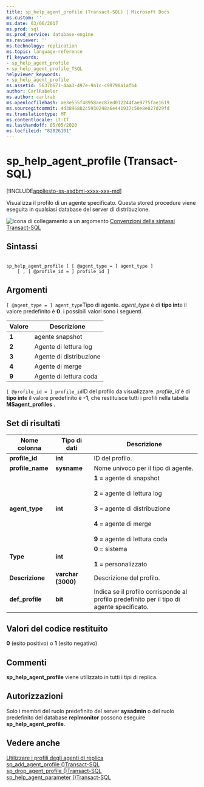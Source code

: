 ```yaml
---
title: sp_help_agent_profile (Transact-SQL) | Microsoft Docs
ms.custom: ''
ms.date: 03/06/2017
ms.prod: sql
ms.prod_service: database-engine
ms.reviewer: ''
ms.technology: replication
ms.topic: language-reference
f1_keywords:
- sp_help_agent_profile
- sp_help_agent_profile_TSQL
helpviewer_keywords:
- sp_help_agent_profile
ms.assetid: 5637b671-4aa3-497e-9a1c-c99798a1afb4
author: CarlRabeler
ms.author: carlrab
ms.openlocfilehash: ae3e555f48958aec87ed012244fae9775fae1619
ms.sourcegitcommit: 4d3896882c5930248a6e441937c50e8e027d29fd
ms.translationtype: MT
ms.contentlocale: it-IT
ms.lasthandoff: 05/05/2020
ms.locfileid: "82826101"
---
```

# <a name="sp_help_agent_profile-transact-sql"></a>sp_help_agent_profile (Transact-SQL)
[!INCLUDE[appliesto-ss-asdbmi-xxxx-xxx-md](../../includes/appliesto-ss-asdbmi-xxxx-xxx-md.md)]

  Visualizza il profilo di un agente specificato. Questa stored procedure viene eseguita in qualsiasi database del server di distribuzione.  
  
 ![Icona di collegamento a un argomento](../../database-engine/configure-windows/media/topic-link.gif "Icona di collegamento a un argomento") [Convenzioni della sintassi Transact-SQL](../../t-sql/language-elements/transact-sql-syntax-conventions-transact-sql.md)  
  
## <a name="syntax"></a>Sintassi  
  
```  
  
sp_help_agent_profile [ [ @agent_type = ] agent_type ]   
    [ , [ @profile_id = ] profile_id ]  
```  
  
## <a name="arguments"></a>Argomenti  
`[ @agent_type = ] agent_type`Tipo di agente. *agent_type* è di **tipo int**e il valore predefinito è **0**. i possibili valori sono i seguenti.  
  
|Valore|Descrizione|  
|-----------|-----------------|  
|**1**|agente snapshot|  
|**2**|Agente di lettura log|  
|**3**|Agente di distribuzione|  
|**4**|Agente di merge|  
|**9**|Agente di lettura coda|  
  
`[ @profile_id = ] profile_id`ID del profilo da visualizzare. *profile_id* è di **tipo int**e il valore predefinito è **-1**, che restituisce tutti i profili nella tabella **MSagent_profiles** .  
  
## <a name="result-sets"></a>Set di risultati  
  
|Nome colonna|Tipo di dati|Descrizione|  
|-----------------|---------------|-----------------|  
|**profile_id**|**int**|ID del profilo.|  
|**profile_name**|**sysname**|Nome univoco per il tipo di agente.|  
|**agent_type**|**int**|**1** = agente di snapshot<br /><br /> **2** = agente di lettura log<br /><br /> **3** = agente di distribuzione<br /><br /> **4** = agente di merge<br /><br /> **9** = agente di lettura coda|  
|**Type**|**int**|**0** = sistema<br /><br /> **1** = personalizzato|  
|**Descrizione**|**varchar (3000)**|Descrizione del profilo.|  
|**def_profile**|**bit**|Indica se il profilo corrisponde al profilo predefinito per il tipo di agente specificato.|  
  
## <a name="return-code-values"></a>Valori del codice restituito  
 **0** (esito positivo) o **1** (esito negativo)  
  
## <a name="remarks"></a>Commenti  
 **sp_help_agent_profile** viene utilizzato in tutti i tipi di replica.  
  
## <a name="permissions"></a>Autorizzazioni  
 Solo i membri del ruolo predefinito del server **sysadmin** o del ruolo predefinito del database **replmonitor** possono eseguire **sp_help_agent_profile**.  
  
## <a name="see-also"></a>Vedere anche  
 [Utilizzare i profili degli agenti di replica](../../relational-databases/replication/agents/work-with-replication-agent-profiles.md)   
 [sp_add_agent_profile &#40;&#41;Transact-SQL](../../relational-databases/system-stored-procedures/sp-add-agent-profile-transact-sql.md)   
 [sp_drop_agent_profile &#40;&#41;Transact-SQL](../../relational-databases/system-stored-procedures/sp-drop-agent-profile-transact-sql.md)   
 [sp_help_agent_parameter &#40;&#41;Transact-SQL](../../relational-databases/system-stored-procedures/sp-help-agent-parameter-transact-sql.md)  
  
  
